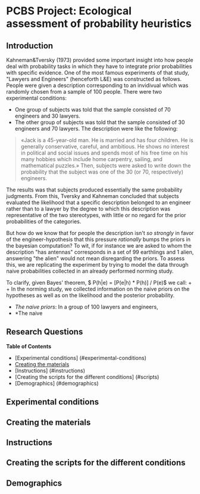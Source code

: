 PCBS Project: Ecological assessment of probability heuristics
============================================================================================
## Introduction 
Kahneman&Tversky (1973) provided some important insight into how people deal with probability tasks in which they have to integrate prior probabilities with specific evidence. One of the most famous experiments of that study, "Lawyers and Engineers" (henceforth L&E) was constructed as follows. People were given a description corresponding to an invidivual which was randomly chosen from a sample of 100 people. There were two experimental conditions:
+ One group of subjects was told that the sample consisted of 70 engineers and 30 lawyers.
+ The other group of subjects was told that the sample consisted of 30 engineers and 70 lawyers.
The description were like the following:
> «Jack is a 45-year-old man. He is married and has four children. He is generally conservative, careful, and ambitious. He shows no interest in political and social issues and spends most of his free time on his many hobbies which include home carpentry, sailing, and mathematical puzzles.»
Then, subjects were asked to write down the probability that the subject was one of the 30 (or 70, respectively) engineers. 

The results was that subjects produced essentially the same probability judgments. From this, Tversky and Kahneman concluded that subjects evaluated the likelihood that a specific description belonged to an engineer rather than to a lawyer by the degree to which this description was representative of the two stereotypes, with little or no regard for the prior probabilities of the categories. 

But how do we know that for people the description isn't _so strongly_ in favor of the engineer-hypothesis that this pressure _rationally_ bumps the priors in the bayesian computation? To wit, if for instance we are asked to whom the description "has antennas" corresponds in a set of 99 earthlings and 1 alien, answering "the alien" would not mean disregarding the priors. To assess this, we are replicating the experiment by trying to model the data through naive probabilities collected in an already performed norming study. 

To clarify, given Bayes' theorem, $ P(h|e) = [P(e|h) * P(h)] / P(e)$ we call:
+ 
+ 
In the norming study,  we collected information on the naive priors on the hypotheses as well as on the likelihood and the posterior probability. 
+ *The naive priors*: In a group of 100 lawyers and engineers, 
+ *The naive 



## Research Questions ##


<!-- markdown-toc start - Don't edit this section. Run M-x markdown-toc-refresh-toc -->
**Table of Contents**

- [Experimental conditions] (#experimental-conditions) 
 - [Creating the materials](#creating-the-materials)
- [Instructions] (#instructions)
- [Creating the scripts for the different conditions] (#scripts)
- [Demographics] (#demographics)
  

<!-- markdown-toc end -->
## Experimental conditions
## Creating the materials
## Instructions
## Creating the scripts for the different conditions
## Demographics
